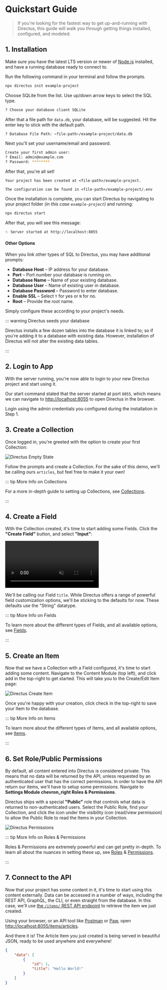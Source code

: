 # Quickstart Guide

> If you're looking for the fastest way to get up-and-running with Directus, this guide will walk you through getting
> things installed, configured, and modeled.

## 1. Installation

Make sure you have the latest LTS version or newer of [Node.js](https://nodejs.dev) installed, and have a running
database ready to connect to.

Run the following command in your terminal and follow the prompts.

```bash
npx directus init example-project
```

Choose SQLite from the list. Use up/down arrow keys to select the SQL type.

```bash
? Choose your database client SQLite
```

After that a file path for `data.db`, your database, will be suggested. Hit the enter key to stick with the default
path.

```bash
? Database File Path: <file-path>/example-project/data.db
```

Next you'll set your username/email and password.

```bash
Create your first admin user:
? Email: admin@example.com
? Password: ********
```

After that, you're all set!

```
Your project has been created at <file-path>/example-project.

The configuration can be found in <file-path>/example-project/.env
```

Once the installation is complete, you can start Directus by navigating to your project folder _(in this case
`example-project`)_ and running:

```bash
npx directus start
```

After that, you will see this message:

```bash
✨ Server started at http://localhost:8055
```

#### Other Options

When you link other types of SQL to Directus, you may have additional prompts:

- **Database Host** – IP address for your database.
- **Port** – Port number your database is running on.
- **Database Name** – Name of your existing database.
- **Database User** – Name of existing user in database.
- **Database Password** – Password to enter database.
- **Enable SSL** – Select `Y` for yes or `N` for no.
- **Root** – Provide the root name.

Simply configure these according to your project's needs.

::: warning Directus seeds your database

Directus installs a few dozen tables into the database it is linked to; so if you're adding it to a database with
existing data. However, installation of Directus will not alter the existing data tables.

:::

## 2. Login to App

With the server running, you're now able to login to your new Directus project and start using it.

Our start command stated that the server started at port `8055`, which means we can navigate to
[http://localhost:8055](http://localhost:8055) to open Directus in the browser.

Login using the admin credentials you configured during the installation in Step 1.

## 3. Create a Collection

Once logged in, you're greeted with the option to create your first Collection:

![Directus Empty State](https://cdn.directus.io/docs/v9/getting-started/quickstart/quickstart-20220217A/empty-state-20220217A.webp)

Follow the prompts and create a Collection. For the sake of this demo, we'll be calling ours `articles`, but feel free
to make it your own!

::: tip More Info on Collections

For a more in-depth guide to setting up Collections, see [Collections](/app/content-collections).

:::

## 4. Create a Field

With the Collection created, it's time to start adding some Fields. Click the **"Create Field"** button, and select
**"Input"**:

<video autoplay muted loop controls>
<source src="https://cdn.directus.io/docs/v9/getting-started/quickstart/quickstart-20220217A/add-field-20220217A.mp4" type="video/mp4" />
</video>

We'll be calling our Field `title`. While Directus offers a range of powerful field customization options, we'll be
sticking to the defaults for now. These defaults use the "String" datatype.

::: tip More Info on Fields

To learn more about the different types of Fields, and all available options, see
[Fields](/getting-started/glossary/#fields).

:::

## 5. Create an Item

Now that we have a Collection with a Field configured, it's time to start adding some content. Navigate to the Content
Module (top left), and click <span mi btn>add</span> in the top-right to get started. This will take you to the
Create/Edit Item page:

![Directus Create Item](https://cdn.directus.io/docs/v9/getting-started/quickstart/quickstart-20220217A/create-item-20220217A.webp)

Once you're happy with your creation, click <span mi btn>check</span> in the top-right to save your Item to the
database.

::: tip More Info on Items

To learn more about the different types of Items, and all available options, see [Items](/app/content-items/).

:::

## 6. Set Role/Public Permissions

By default, all content entered into Directus is considered private. This means that no data will be returned by the
API, unless requested by an authenticated user that has the correct permissions. In order to have the API return our
items, we'll have to setup some permissions. Navigate to **Settings Module <span mi icon dark>chevron_right</span> Roles
& Permissions**.

Directus ships with a special **"Public"** role that controls what data is returned to non-authenticated users. Select
the Public Role, find your Collection, and click the icon under the <span mi icon>visibility</span> icon (read/view
permission) to allow the Public Role to read the Items in your Collection.

![Directus Permissions](https://cdn.directus.io/docs/v9/getting-started/quickstart/quickstart-20220217A/permissions-20220217A.webp)

::: tip More Info on Roles & Permissions

Roles & Permissions are extremely powerful and can get pretty in-depth. To learn all about the nuances in setting these
up, see [Roles](/reference/system/roles) & [Permissions](/reference/system/permissions).

:::

## 7. Connect to the API

Now that your project has some content in it, it's time to start using this content externally. Data can be accessed in
a number of ways, including the REST API, GraphQL, the CLI, or even straight from the database. In this case, we'll use
[the `/items/` REST API endpoint](/reference/items) to retrieve the item we just created.

Using your browser, or an API tool like [Postman](http://postman.com) or [Paw](https://paw.cloud), open
[http://localhost:8055/items/articles](http://localhost:8055/items/articles).

And there it is! The Article Item you just created is being served in beautiful JSON, ready to be used anywhere and
everywhere!

```json
{
	"data": [
		{
			"id": 1,
			"title": "Hello World!"
		}
	]
}
```
